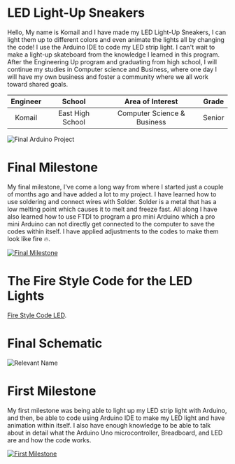 # LED Light-Up Sneakers
Hello, My name is Komail and I have made my LED Light-Up Sneakers, I can light them up to different colors and even animate the lights all by changing the code! I use the Arduino IDE to code my LED strip light. I can't wait to make a light-up skateboard from the knowledge I learned in this program. After the Engineering Up program and graduating from high school, I will continue my studies in Computer science and Business, where one day I will have my own business and foster a community where we all work toward shared goals. 

| **Engineer** | **School** | **Area of Interest** | **Grade** |
|:--:|:--:|:--:|:--:|
| Komail| East High School | Computer Science & Business | Senior 

![Final Arduino Project](https://live.staticflickr.com/65535/53367475198_12544aaa41.jpg)

# Final Milestone

My final milestone, I've come a long way from where I started just a couple of months ago and have added a lot to my project. I have learned how to use soldering and connect wires with Solder. Solder is a metal that has a low melting point which causes it to melt and freeze fast. All along I have also learned how to use FTDI to program a pro mini Arduino which a pro mini Arduino can not directly get connected to the computer to save the codes within itself. I have applied adjustments to the codes to make them look like fire 🔥.

 [![Final Milestone ](https://res.cloudinary.com/marcomontalbano/image/upload/v1701816652/video_to_markdown/images/youtube--hYDZMNxq16w-c05b58ac6eb4c4700831b2b3070cd403.jpg)](https://www.youtube.com/watch?v=hYDZMNxq16w "Final Milestone ")
# The Fire Style Code for the LED Lights
[Fire Style Code LED](https://github.com/DarkLord312/Engineering-Up-Portfolio/blob/671eaa03348c85541bd4ef682953beec4d672421/The_Fire_Style_Code_for_the_LED_Lights.ino).

# Final Schematic 
![Relevant Name](https://live.staticflickr.com/65535/53367297316_60cf41c60a_z.jpg)

# First Milestone
  

My first milestone was being able to light up my LED strip light with Arduino, and then, be able to code using Arduino IDE to make my LED light and have animation within itself. I also have enough knowledge to be able to talk about in detail what the Arduino Uno microcontroller, Breadboard, and LED are and how the code works.

[![First Milestone ](https://res.cloudinary.com/marcomontalbano/image/upload/v1701812029/video_to_markdown/images/youtube--m7sFZK93NL8-c05b58ac6eb4c4700831b2b3070cd403.jpg)](https://www.youtube.com/watch?v=m7sFZK93NL8&t=2s "First Milestone ")
